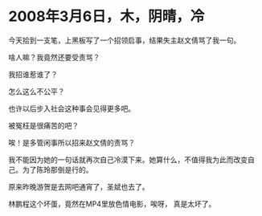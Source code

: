 # 2008年3月6日，木，阴晴，冷

今天拾到一支笔，上黑板写了一个招领启事，结果失主赵文倩骂了我一句。

啥人嘛？我竟然还要受责骂？

我招谁惹谁了？

怎么这么不公平？

也许以后步入社会这种事会见得更多吧。

被冤枉是很痛苦的吧？

唉！是多管闲事所以招来赵文倩的责骂？

我不能因为她的一句话就再次自己冷漠下来。她算什么，不值得我为此而改变自己。为了陈玲那倒是行的。

原来昨晚游贺是去网吧通宵了，圣斌也去了。

林鹏程这个坏蛋，竟然在MP4里放色情电影，唉呀， 真是太坏了。
